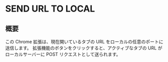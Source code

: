 # SEND URL TO LOCAL

## 概要

この Chrome 拡張は、現在開いているタブの URL をローカルの任意のポートに送信します。
拡張機能のボタンをクリックすると、アクティブなタブの URL がローカルサーバーに POST リクエストとして送られます。
